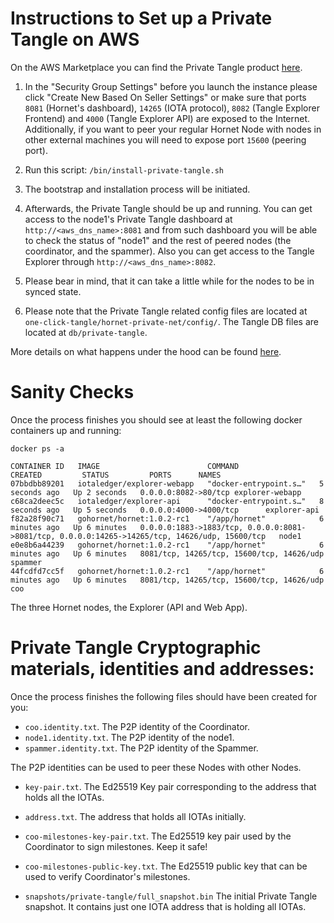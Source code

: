 # Instructions to Set up a Private Tangle on AWS

On the AWS Marketplace you can find the Private Tangle product [here](https://aws.amazon.com/marketplace/pp/TBD). 

1. In the "Security Group Settings" before you launch the instance please click "Create New Based On Seller Settings" or make sure that ports `8081` (Hornet's dashboard), `14265` (IOTA protocol), `8082` (Tangle Explorer Frontend) and `4000` (Tangle Explorer API) are exposed to the Internet. Additionally, if you want to peer your regular Hornet Node with nodes in other external machines you will need to expose port `15600` (peering port). 

2. Run this script: `/bin/install-private-tangle.sh`

3. The bootstrap and installation process will be initiated. 

4. Afterwards, the Private Tangle should be up and running. You can get access to the node1's Private Tangle dashboard at `http://<aws_dns_name>:8081` and from such dashboard you will be able to check the status of "node1" and the rest of peered nodes (the coordinator, and the spammer). Also you can get access to the Tangle Explorer through `http://<aws_dns_name>:8082`.

7. Please bear in mind, that it can take a little while for the nodes to be in synced state. 

8. Please note that the Private Tangle related config files are located at `one-click-tangle/hornet-private-net/config/`. The Tangle DB files are located at `db/private-tangle`. 

More details on what happens under the hood can be found [here](https://docs.iota.org/docs/hornet/1.1/tutorials/one-click-private-tangle). 

# Sanity Checks

Once the process finishes you should see at least the following docker containers up and running:

```console
docker ps -a
```

```console
CONTAINER ID   IMAGE                        COMMAND                  CREATED         STATUS         PORTS      NAMES
07bbdbb89201   iotaledger/explorer-webapp   "docker-entrypoint.s…"   5 seconds ago   Up 2 seconds   0.0.0.0:8082->80/tcp explorer-webapp
c68ca2deec5c   iotaledger/explorer-api      "docker-entrypoint.s…"   8 seconds ago   Up 5 seconds   0.0.0.0:4000->4000/tcp      explorer-api
f82a28f90c71   gohornet/hornet:1.0.2-rc1    "/app/hornet"            6 minutes ago   Up 6 minutes   0.0.0.0:1883->1883/tcp, 0.0.0.0:8081->8081/tcp, 0.0.0.0:14265->14265/tcp, 14626/udp, 15600/tcp   node1
e0e8b6a44239   gohornet/hornet:1.0.2-rc1    "/app/hornet"            6 minutes ago   Up 6 minutes   8081/tcp, 14265/tcp, 15600/tcp, 14626/udp  spammer
44fcdfd7cc5f   gohornet/hornet:1.0.2-rc1    "/app/hornet"            6 minutes ago   Up 6 minutes   8081/tcp, 14265/tcp, 15600/tcp, 14626/udp coo
```

The three Hornet nodes, the Explorer (API and Web App). 

# Private Tangle Cryptographic materials, identities and addresses:

Once the process finishes the following files should have been created for you:

* `coo.identity.txt`. The P2P identity of the Coordinator. 
* `node1.identity.txt`. The P2P identity of the node1. 
* `spammer.identity.txt`. The P2P identity of the Spammer. 

The P2P identities can be used to peer these Nodes with other Nodes. 

* `key-pair.txt`. The Ed25519 Key pair corresponding to the address that holds all the IOTAs. 
* `address.txt`. The address that holds all IOTAs initially. 

* `coo-milestones-key-pair.txt`. The Ed25519 key pair used by the Coordinator to sign milestones. Keep it safe!
* `coo-milestones-public-key.txt`. The Ed25519 public key that can be used to verify Coordinator's milestones. 

* `snapshots/private-tangle/full_snapshot.bin` The initial Private Tangle snapshot. It contains just one IOTA address that is holding all IOTAs. 
